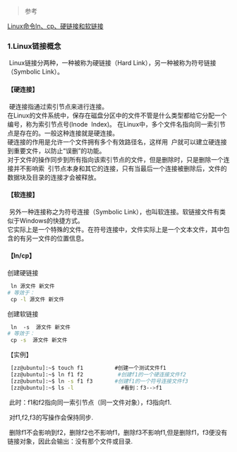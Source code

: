 > 参考

[Linux命令ln、cp、硬链接和软链接](https://blog.csdn.net/yhhhyfyy/article/details/21043647)


### 1.Linux链接概念
 Linux链接分两种，一种被称为硬链接（Hard Link），另一种被称为符号链接（Symbolic Link）。

#### 【硬连接】
 硬连接指通过索引节点来进行连接。     
 在Linux的文件系统中，保存在磁盘分区中的文件不管是什么类型都给它分配一个编号，称为索引节点号(Inode  Index)。
 在Linux中，多个文件名指向同一索引节点是存在的。一般这种连接就是硬连接。     
 硬连接的作用是允许一个文件拥有多个有效路径名，这样用  户就可以建立硬连接到重要文件，以防止“误删”的功能。     
 对于文件的操作同步到所有指向该索引节点的文件，但是删除时，只是删除一个连接并不影响索  引节点本身和其它的连接，只有当最后一个连接被删除后，文件的数据块及目录的连接才会被释放。

#### 【软连接】
 另外一种连接称之为符号连接（Symbolic Link），也叫软连接。软链接文件有类似于Windows的快捷方式。    
 它实际上是一个特殊的文件。在符号连接中，文件实际上是一个文本文件，其中包含的有另一文件的位置信息。

#### 【ln/cp】
创建硬链接
```bash
 ln 源文件 新文件                           
# 等效于：
 cp -l 源文件 新文件       
```

创建软链接
```bash
 ln  -s  源文件 新文件                    
# 等效于：
 cp -s  源文件 新文件
```
【实例】
```bash
 [zz@ubuntu]:~$ touch f1          #创建一个测试文件f1
 [zz@ubuntu]:~$ ln f1 f2           #创建f1的一个硬连接文件f2
 [zz@ubuntu]:~$ ln -s f1 f3       #创建f1的一个符号连接文件f3
 [zz@ubuntu]:~$ ls -l               #看到：f3-->f1
```
 此时：f1和f2指向同一索引节点（同一文件对象），f3指向f1.

 对f1,f2,f3的写操作会保持同步.

 删除f1不会影响到f2，删除f2也不影响f1，删除f3不影响f1,但是删除f1，f3便没有链接对象，因此会输出：没有那个文件或目录.

